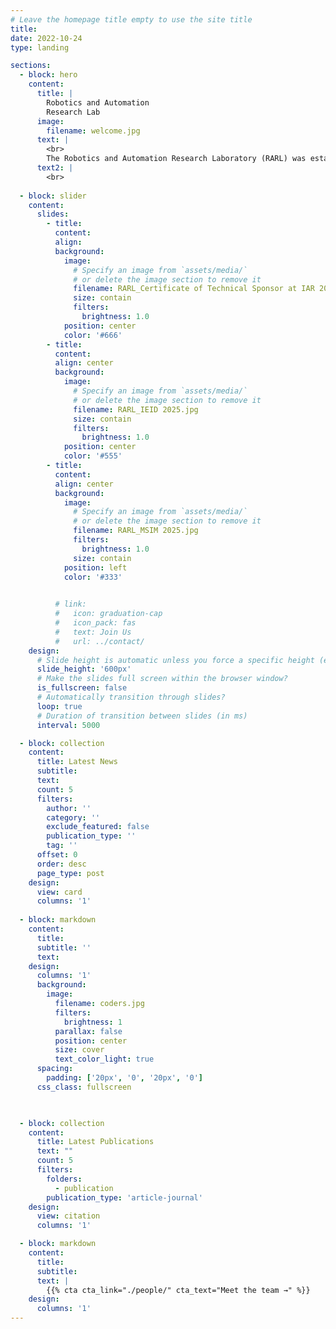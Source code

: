 ```yaml
---
# Leave the homepage title empty to use the site title
title:
date: 2022-10-24
type: landing

sections:
  - block: hero
    content:
      title: |
        Robotics and Automation
        Research Lab
      image:
        filename: welcome.jpg
      text: |
        <br>
        The Robotics and Automation Research Laboratory (RARL) was established to innovate, design, and develop robots, with a particular focus on service robots and automation projects. Beyond research, RARL aims to provide consultation and support to industries seeking advanced automation solutions.
      text2: |
        <br>
        
  - block: slider
    content:
      slides:
        - title: 
          content: 
          align: 
          background:
            image:
              # Specify an image from `assets/media/`
              # or delete the image section to remove it
              filename: RARL_Certificate of Technical Sponsor at IAR 2024 - RARL.jpg
              size: contain
              filters:
                brightness: 1.0
            position: center
            color: '#666'
        - title: 
          content: 
          align: center
          background:
            image:
              # Specify an image from `assets/media/`
              # or delete the image section to remove it
              filename: RARL_IEID 2025.jpg
              size: contain
              filters:
                brightness: 1.0
            position: center
            color: '#555'
        - title: 
          content: 
          align: center
          background:
            image:
              # Specify an image from `assets/media/`
              # or delete the image section to remove it
              filename: RARL_MSIM 2025.jpg
              filters:
                brightness: 1.0
              size: contain
            position: left
            color: '#333'
            

          # link:
          #   icon: graduation-cap
          #   icon_pack: fas
          #   text: Join Us
          #   url: ../contact/
    design:
      # Slide height is automatic unless you force a specific height (e.g. '400px')
      slide_height: '600px'
      # Make the slides full screen within the browser window?
      is_fullscreen: false
      # Automatically transition through slides?
      loop: true
      # Duration of transition between slides (in ms)
      interval: 5000

  - block: collection
    content:
      title: Latest News
      subtitle:
      text:
      count: 5
      filters:
        author: ''
        category: ''
        exclude_featured: false
        publication_type: ''
        tag: ''
      offset: 0
      order: desc
      page_type: post
    design:
      view: card
      columns: '1'
  
  - block: markdown
    content:
      title:
      subtitle: ''
      text:
    design:
      columns: '1'
      background:
        image: 
          filename: coders.jpg
          filters:
            brightness: 1
          parallax: false
          position: center
          size: cover
          text_color_light: true
      spacing:
        padding: ['20px', '0', '20px', '0']
      css_class: fullscreen

  

  - block: collection
    content:
      title: Latest Publications
      text: ""
      count: 5
      filters:
        folders:
          - publication
        publication_type: 'article-journal'
    design:
      view: citation
      columns: '1'

  - block: markdown
    content:
      title:
      subtitle:
      text: |
        {{% cta cta_link="./people/" cta_text="Meet the team →" %}}
    design:
      columns: '1'
---
```

